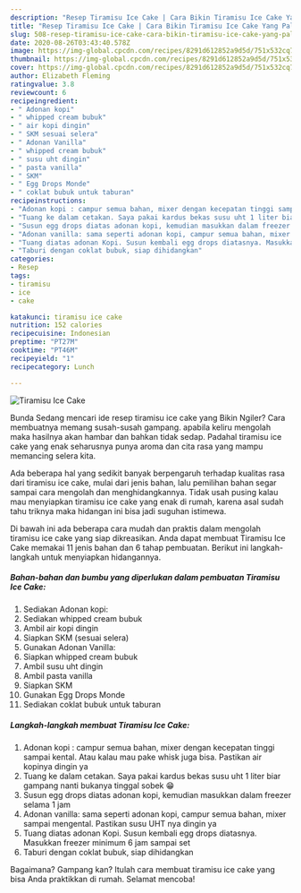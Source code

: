 ```yaml
---
description: "Resep Tiramisu Ice Cake | Cara Bikin Tiramisu Ice Cake Yang Paling Enak"
title: "Resep Tiramisu Ice Cake | Cara Bikin Tiramisu Ice Cake Yang Paling Enak"
slug: 508-resep-tiramisu-ice-cake-cara-bikin-tiramisu-ice-cake-yang-paling-enak
date: 2020-08-26T03:43:40.578Z
image: https://img-global.cpcdn.com/recipes/8291d612852a9d5d/751x532cq70/tiramisu-ice-cake-foto-resep-utama.jpg
thumbnail: https://img-global.cpcdn.com/recipes/8291d612852a9d5d/751x532cq70/tiramisu-ice-cake-foto-resep-utama.jpg
cover: https://img-global.cpcdn.com/recipes/8291d612852a9d5d/751x532cq70/tiramisu-ice-cake-foto-resep-utama.jpg
author: Elizabeth Fleming
ratingvalue: 3.8
reviewcount: 6
recipeingredient:
- " Adonan kopi"
- " whipped cream bubuk"
- " air kopi dingin"
- " SKM sesuai selera"
- " Adonan Vanilla"
- " whipped cream bubuk"
- " susu uht dingin"
- " pasta vanilla"
- " SKM"
- " Egg Drops Monde"
- " coklat bubuk untuk taburan"
recipeinstructions:
- "Adonan kopi : campur semua bahan, mixer dengan kecepatan tinggi sampai kental. Atau kalau mau pake whisk juga bisa. Pastikan air kopinya dingin ya"
- "Tuang ke dalam cetakan. Saya pakai kardus bekas susu uht 1 liter biar gampang nanti bukanya tinggal sobek 😁"
- "Susun egg drops diatas adonan kopi, kemudian masukkan dalam freezer selama 1 jam"
- "Adonan vanilla: sama seperti adonan kopi, campur semua bahan, mixer sampai mengental. Pastikan susu UHT nya dingin ya"
- "Tuang diatas adonan Kopi. Susun kembali egg drops diatasnya. Masukkan freezer minimum 6 jam sampai set"
- "Taburi dengan coklat bubuk, siap dihidangkan"
categories:
- Resep
tags:
- tiramisu
- ice
- cake

katakunci: tiramisu ice cake 
nutrition: 152 calories
recipecuisine: Indonesian
preptime: "PT27M"
cooktime: "PT46M"
recipeyield: "1"
recipecategory: Lunch

---
```



![Tiramisu Ice Cake](https://img-global.cpcdn.com/recipes/8291d612852a9d5d/751x532cq70/tiramisu-ice-cake-foto-resep-utama.jpg)

Bunda Sedang mencari ide resep tiramisu ice cake yang Bikin Ngiler? Cara membuatnya memang susah-susah gampang. apabila keliru mengolah maka hasilnya akan hambar dan bahkan tidak sedap. Padahal tiramisu ice cake yang enak seharusnya punya aroma dan cita rasa yang mampu memancing selera kita.



Ada beberapa hal yang sedikit banyak berpengaruh terhadap kualitas rasa dari tiramisu ice cake, mulai dari jenis bahan, lalu pemilihan bahan segar sampai cara mengolah dan menghidangkannya. Tidak usah pusing kalau mau menyiapkan tiramisu ice cake yang enak di rumah, karena asal sudah tahu triknya maka hidangan ini bisa jadi suguhan istimewa.


Di bawah ini ada beberapa cara mudah dan praktis dalam mengolah tiramisu ice cake yang siap dikreasikan. Anda dapat membuat Tiramisu Ice Cake memakai 11 jenis bahan dan 6 tahap pembuatan. Berikut ini langkah-langkah untuk menyiapkan hidangannya.

<!--inarticleads1-->

##### Bahan-bahan dan bumbu yang diperlukan dalam pembuatan Tiramisu Ice Cake:

1. Sediakan  Adonan kopi:
1. Sediakan  whipped cream bubuk
1. Ambil  air kopi dingin
1. Siapkan  SKM (sesuai selera)
1. Gunakan  Adonan Vanilla:
1. Siapkan  whipped cream bubuk
1. Ambil  susu uht dingin
1. Ambil  pasta vanilla
1. Siapkan  SKM
1. Gunakan  Egg Drops Monde
1. Sediakan  coklat bubuk untuk taburan




<!--inarticleads2-->

##### Langkah-langkah membuat Tiramisu Ice Cake:

1. Adonan kopi : campur semua bahan, mixer dengan kecepatan tinggi sampai kental. Atau kalau mau pake whisk juga bisa. Pastikan air kopinya dingin ya
1. Tuang ke dalam cetakan. Saya pakai kardus bekas susu uht 1 liter biar gampang nanti bukanya tinggal sobek 😁
1. Susun egg drops diatas adonan kopi, kemudian masukkan dalam freezer selama 1 jam
1. Adonan vanilla: sama seperti adonan kopi, campur semua bahan, mixer sampai mengental. Pastikan susu UHT nya dingin ya
1. Tuang diatas adonan Kopi. Susun kembali egg drops diatasnya. Masukkan freezer minimum 6 jam sampai set
1. Taburi dengan coklat bubuk, siap dihidangkan




Bagaimana? Gampang kan? Itulah cara membuat tiramisu ice cake yang bisa Anda praktikkan di rumah. Selamat mencoba!
